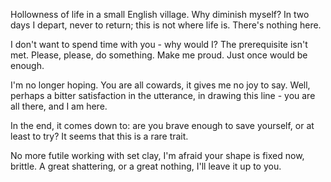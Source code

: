 
Hollowness of life in a small English village. Why diminish myself? In two days I depart, never to return; this is not where life is. There's nothing here. 

I don't want to spend time with you - why would I? The prerequisite isn't met. Please, please, do something. Make me proud. Just once would be enough. 

I'm no longer hoping. You are all cowards, it gives me no joy to say. Well, perhaps a bitter satisfaction in the utterance, in drawing this line - you are all there, and I am here. 

In the end, it comes down to: are you brave enough to save yourself, or at least to try? It seems that this is a rare trait. 

No more futile working with set clay, I'm afraid your shape is fixed now, brittle. A great shattering, or a great nothing, I'll leave it up to you. 
